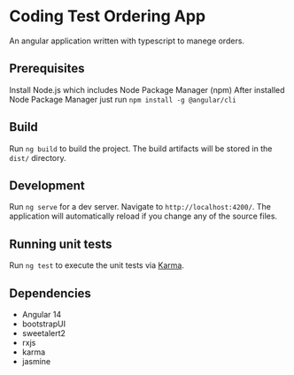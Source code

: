 # Coding Test Ordering  App

An angular application written with typescript to manege orders.


## Prerequisites

Install Node.js which includes Node Package Manager (npm)
After installed Node Package Manager just run  `npm install -g @angular/cli`


## Build

Run `ng build` to build the project. The build artifacts will be stored in the `dist/` directory.


## Development

Run `ng serve` for a dev server. Navigate to `http://localhost:4200/`. The application will automatically reload if you change any of the source files.


## Running unit tests

Run `ng test` to execute the unit tests via [Karma](https://karma-runner.github.io).


## Dependencies
- Angular 14
- bootstrapUI
- sweetalert2
- rxjs
- karma
- jasmine
